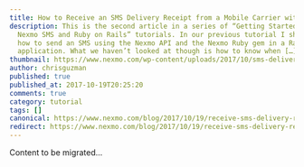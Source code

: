 ```yaml
---
title: How to Receive an SMS Delivery Receipt from a Mobile Carrier with Ruby on Rails
description: This is the second article in a series of “Getting Started with
  Nexmo SMS and Ruby on Rails” tutorials. In our previous tutorial I showed you
  how to send an SMS using the Nexmo API and the Nexmo Ruby gem in a Rails
  application. What we haven’t looked at though is how to know when […]
thumbnail: https://www.nexmo.com/wp-content/uploads/2017/10/sms-delivery-ruby.png
author: chrisguzman
published: true
published_at: 2017-10-19T20:25:20
comments: true
category: tutorial
tags: []
canonical: https://www.nexmo.com/blog/2017/10/19/receive-sms-delivery-receipt-ruby-on-rails-dr
redirect: https://www.nexmo.com/blog/2017/10/19/receive-sms-delivery-receipt-ruby-on-rails-dr
---
```

Content to be migrated...
